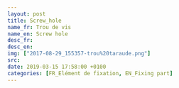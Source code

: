 ```yaml
---
layout: post
title: Screw_hole
name_fr: Trou de vis
name_en: Screw hole
desc_fr: 
desc_en: 
img: ["2017-08-29_155357-trou%20taraude.png"]
src: 
date: 2019-03-15 17:58:00 +0100
categories: [FR_Elément de fixation, EN_Fixing part]
---
```

